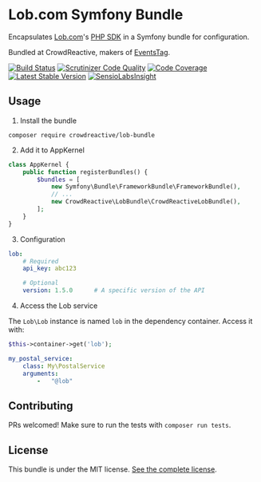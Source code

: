 # Lob.com Symfony Bundle

Encapsulates [Lob.com][lob.com]'s [PHP SDK][lob/lob-php] in a Symfony bundle for configuration.

Bundled at CrowdReactive, makers of [EventsTag](https://eventstag.com/).

[![Build Status](https://travis-ci.org/CrowdReactive/lob-bundle.svg?branch=master)](https://travis-ci.org/CrowdReactive/lob-bundle)
[![Scrutinizer Code Quality](https://scrutinizer-ci.com/g/CrowdReactive/lob-bundle/badges/quality-score.png?b=master)](https://scrutinizer-ci.com/g/CrowdReactive/lob-bundle/?branch=master)
[![Code Coverage](https://scrutinizer-ci.com/g/CrowdReactive/lob-bundle/badges/coverage.png?b=master)](https://scrutinizer-ci.com/g/CrowdReactive/lob-bundle/?branch=master)
[![Latest Stable Version](https://poser.pugx.org/CrowdReactive/lob-bundle/v/stable.svg)](https://packagist.org/packages/CrowdReactive/lob-bundle)
[![SensioLabsInsight](https://insight.sensiolabs.com/projects/3a7ed444-dbd0-48cd-8b33-a383bf30c6b2/mini.png)](https://insight.sensiolabs.com/projects/3a7ed444-dbd0-48cd-8b33-a383bf30c6b2)

## Usage

1.  Install the bundle

```
composer require crowdreactive/lob-bundle
```

2.  Add it to AppKernel

```php
class AppKernel {
    public function registerBundles() {
        $bundles = [
            new Symfony\Bundle\FrameworkBundle\FrameworkBundle(),
            // ...
            new CrowdReactive\LobBundle\CrowdReactiveLobBundle(),
        ];
    }
}
```

3.  Configuration

```yml
lob:
    # Required
    api_key: abc123

    # Optional
    version: 1.5.0      # A specific version of the API
```

4.  Access the Lob service

The `Lob\Lob` instance is named `lob` in the dependency container. Access it with:

```php
$this->container->get('lob');
```

```yml
my_postal_service:
    class: My\PostalService
    arguments:
        -   "@lob"
```

## Contributing

PRs welcomed! Make sure to run the tests with `composer run tests`.

## License

This bundle is under the MIT license. [See the complete license][license].

[lob.com]: https://lob.com/
[lob/lob-php]: https://github.com/lob/lob-php
[license]: LICENSE


